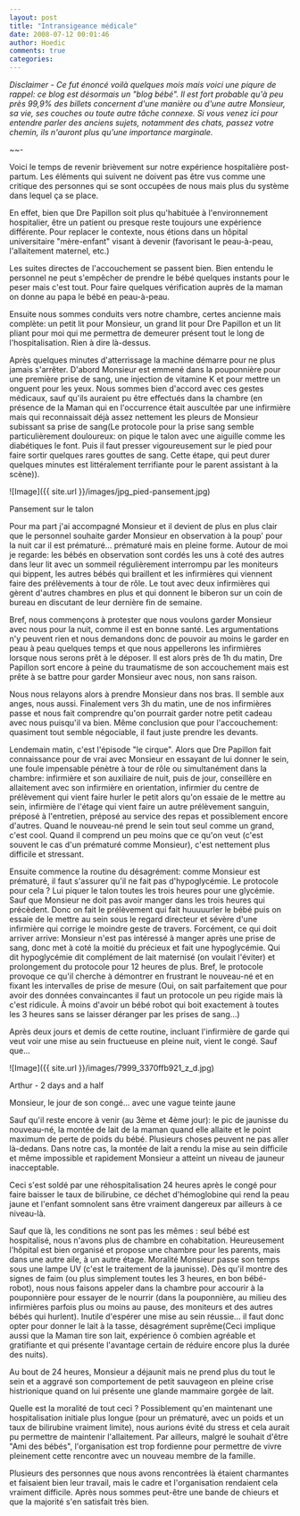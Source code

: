 ```yaml
---
layout: post
title: "Intransigeance médicale"
date: 2008-07-12 00:01:46
author: Hoedic
comments: true
categories: 
---
```



*Disclaimer - Ce fut énoncé voilà quelques mois mais voici une piqure de rappel: ce blog est désormais un "blog bébé". Il est fort probable qu'à peu près 99,9% des billets concernent d'une manière ou d'une autre Monsieur, sa vie, ses couches ou toute autre tâche connexe. Si vous venez ici pour entendre parler des anciens sujets, notamment des chats, passez votre chemin, ils n'auront plus qu'une importance marginale.* 

~~-

Voici le temps de revenir brièvement sur notre expérience hospitalière post-partum. Les éléments qui suivent ne doivent pas être vus comme une critique des personnes qui se sont occupées de nous mais plus du système dans lequel ça se place.

En effet, bien que Dre Papillon soit plus qu'habituée à l'environnement hospitalier, être un patient ou presque reste toujours une expérience différente. Pour replacer le contexte, nous étions dans un hôpital universitaire "mère-enfant" visant à devenir  (favorisant le peau-à-peau, l'allaitement maternel, etc.)

Les suites directes de l'accouchement se passent bien. Bien entendu le personnel ne peut s'empêcher de prendre le bébé quelques instants pour le peser mais c'est tout. Pour faire quelques vérification auprès de la maman on donne au papa le bébé en peau-à-peau.

Ensuite nous sommes conduits vers notre chambre, certes ancienne mais complète: un petit lit pour Monsieur, un grand lit pour Dre Papillon et un lit pliant pour moi qui me permettra de demeurer présent tout le long de l'hospitalisation. Rien à dire là-dessus.

Après quelques minutes d'atterrissage la machine démarre pour ne plus jamais s'arrêter. D'abord Monsieur est emmené dans la pouponnière pour une première prise de sang, une injection de vitamine K et pour mettre un onguent pour les yeux. Nous sommes bien d'accord avec ces gestes médicaux, sauf qu'ils auraient pu être effectués dans la chambre (en présence de la Maman qui en l'occurrence était auscultée par une infirmière mais qui reconnaissait déjà assez nettement les pleurs de Monsieur subissant sa prise de sang(Le protocole pour la prise sang semble particulièrement douloureux: on pique le talon avec une aiguille comme les diabétiques le font. Puis il faut presser vigoureusement sur le pied pour faire sortir quelques rares gouttes de sang. Cette étape, qui peut durer quelques minutes est littéralement terrifiante pour le parent assistant à la scène)).

![Image]({{ site.url }}/images/jpg_pied-pansement.jpg)
<div class="photoattrib">Pansement sur le talon</div>



Pour ma part j'ai accompagné Monsieur et il devient de plus en plus clair que le personnel souhaite garder Monsieur en observation à la poup' pour la nuit car il est prématuré... prématuré mais en pleine forme. Autour de moi je regarde: les bébés en observation sont cordés les uns à coté des autres dans leur lit avec un sommeil régulièrement interrompu par les moniteurs qui bippent, les autres bébés qui braillent et les infirmières qui viennent faire des prélèvements à tour de rôle. Le tout avec deux infirmières qui gèrent d'autres chambres en plus et qui donnent le biberon sur un coin de bureau en discutant de leur dernière fin de semaine.

Bref, nous commençons à protester que nous voulons garder Monsieur avec nous pour la nuit, comme il est en bonne santé. Les argumentations n'y peuvent rien et nous demandons donc de pouvoir au moins le garder en peau à peau quelques temps et que nous appellerons les infirmières lorsque nous serons prêt à le déposer. Il est alors près de 1h du matin, Dre Papillon sort encore à peine du traumatisme de son accouchement mais est prête à se battre pour garder Monsieur avec nous, non sans raison.

Nous nous relayons alors à prendre Monsieur dans nos bras. Il semble aux anges, nous aussi. Finalement vers 3h du matin, une de nos infirmières passe et nous fait comprendre qu'on pourrait garder notre petit cadeau avec nous puisqu'il va bien. Même conclusion que pour l'accouchement: quasiment tout semble négociable, il faut juste prendre les devants.

Lendemain matin, c'est l'épisode "le cirque". Alors que Dre Papillon fait connaissance pour de vrai avec Monsieur en essayant de lui donner le sein, une foule impensable pénètre à tour de rôle ou simultanément dans la chambre: infirmière et son auxiliaire de nuit, puis de jour, conseillère en allaitement avec son infirmière en orientation, infirmier du centre de prélèvement qui vient faire hurler le petit alors qu'on essaie de le mettre au sein, infirmière de l'étage qui vient faire un autre prélèvement sanguin, préposé à l'entretien, préposé au service des repas et possiblement encore d'autres. Quand le nouveau-né prend le sein tout seul comme un grand, c'est cool. Quand il comprend un peu moins que ce qu'on veut (c'est souvent le cas d'un prématuré comme Monsieur), c'est nettement plus difficile et stressant.

Ensuite commence la routine du désagrément: comme Monsieur est prématuré, il faut s'assurer qu'il ne fait pas d'hypoglycémie. Le protocole pour cela ? Lui piquer le talon toutes les trois heures pour une glycémie. Sauf que Monsieur ne doit pas avoir manger dans les trois heures qui précèdent. Donc on fait le prélèvement qui fait huuuuurler le bébé puis on essaie de le mettre au sein sous le regard directeur et sévère d'une infirmière qui corrige le moindre geste de travers. Forcément, ce qui doit arriver arrive: Monsieur n'est pas intéressé à manger après une prise de sang, donc met à coté la moitié du précieux  et fait une hypoglycémie. Qui dit hypoglycémie dit complément de lait maternisé (on voulait l'éviter) et prolongement du protocole pour 12 heures de plus. Bref, le protocole provoque ce qu'il cherche à démontrer en frustrant le nouveau-né et en fixant les intervalles de prise de mesure (Oui, on sait parfaitement que pour avoir des données convaincantes il faut un protocole un peu rigide mais là c'est ridicule. À moins d'avoir un bébé robot qui boit exactement à toutes les 3 heures sans se laisser déranger par les prises de sang...)

Après deux jours et demis de cette routine, incluant l'infirmière de garde qui veut voir une mise au sein fructueuse en pleine nuit, vient le congé. Sauf que...


![Image]({{ site.url }}/images/7999_3370ffb921_z_d.jpg)
<div class="photoattrib">Arthur - 2 days and a half</div>

Monsieur, le jour de son congé... avec une vague teinte jaune



Sauf qu'il reste encore à venir (au 3ème et 4ème jour): le pic de jaunisse du nouveau-né, la montée de lait de la maman quand elle allaite et le point maximum de perte de poids du bébé. Plusieurs choses peuvent ne pas aller là-dedans. Dans notre cas, la montée de lait a rendu la mise au sein difficile et même impossible et rapidement Monsieur a atteint un niveau de jauneur inacceptable.

Ceci s'est soldé par une réhospitalisation 24 heures après le congé pour faire baisser le taux de bilirubine, ce déchet d'hémoglobine qui rend la peau jaune et l'enfant somnolent sans être vraiment dangereux par ailleurs à ce niveau-là. 

Sauf que là, les conditions ne sont pas les mêmes : seul bébé est hospitalisé, nous n'avons plus de chambre en cohabitation. Heureusement l'hôpital est bien organisé et propose une chambre pour les parents, mais dans une autre aile, à un autre étage. Moralité Monsieur passe son temps sous une lampe UV (c'est le traitement de la jaunisse). Dès qu'il montre des signes de faim (ou plus simplement toutes les 3 heures, en bon bébé-robot), nous nous faisons appeler dans la chambre pour accourir à la pouponnière pour essayer de le nourrir (dans la pouponnière, au milieu des infirmières parfois plus ou moins au pause, des moniteurs et des autres bébés qui hurlent). Inutile d'espérer une mise au sein réussie... il faut donc opter pour donner le lait à la tasse, désagrément suprême(Ceci implique aussi que la Maman tire son lait, expérience ô combien agréable et gratifiante et qui présente l'avantage certain de réduire encore plus la durée des nuits).

Au bout de 24 heures, Monsieur a déjaunit mais ne prend plus du tout le sein et a aggravé son comportement de petit sauvageon en pleine crise histrionique quand on lui présente une glande mammaire gorgée de lait. 

Quelle est la moralité de tout ceci ? Possiblement qu'en maintenant une hospitalisation initiale plus longue (pour un prématuré, avec un poids et un taux de bilirubine vraiment limite), nous aurions évité du stress et cela aurait pu permettre de maintenir l'allaitement. Par ailleurs, malgré le souhait d'être "Ami des bébés", l'organisation est trop fordienne pour permettre de vivre pleinement cette rencontre avec un nouveau membre de la famille.

Plusieurs des personnes que nous avons rencontrées là étaient charmantes et faisaient bien leur travail, mais le cadre et l'organisation rendaient cela vraiment difficile. Après nous sommes peut-être une bande de chieurs et que la majorité s'en satisfait très bien.